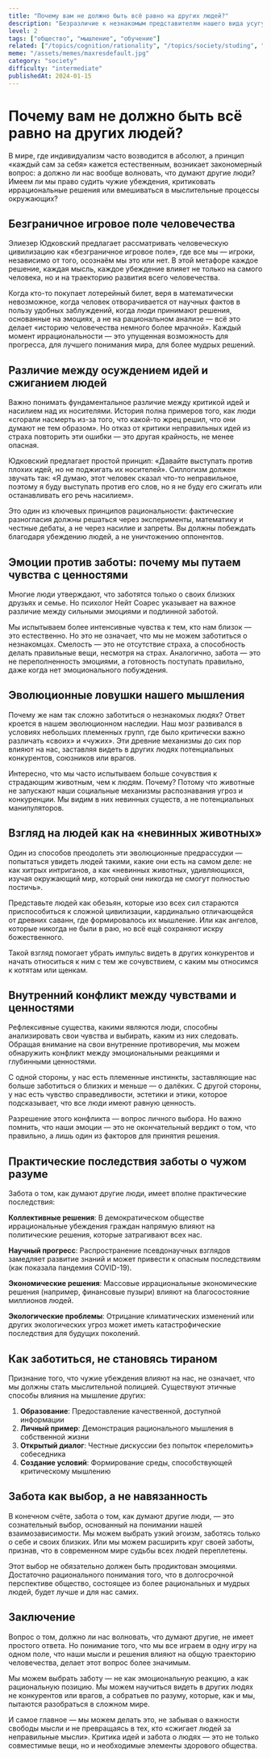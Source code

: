 ```yaml
---
title: "Почему вам не должно быть всё равно на других людей?"
description: "Безразличие к незнакомым представителям нашего вида усугубляет все общественные проблемы."
level: 2
tags: ["общество", "мышление", "обучение"]
related: ["/topics/cognition/rationality", "/topics/society/studing", "/topics/society/problem-list"]
meme: "/assets/memes/maxresdefault.jpg"
category: "society"
difficulty: "intermediate"
publishedAt: 2024-01-15
---
```



# Почему вам не должно быть всё равно на других людей?

В мире, где индивидуализм часто возводится в абсолют, а принцип «каждый сам за себя» кажется естественным, возникает закономерный вопрос: а должно ли нас вообще волновать, что думают другие люди? Имеем ли мы право судить чужие убеждения, критиковать иррациональные решения или вмешиваться в мыслительные процессы окружающих?

## Безграничное игровое поле человечества

Элиезер Юдковский предлагает рассматривать человеческую цивилизацию как «безграничное игровое поле», где все мы — игроки, независимо от того, осознаём мы это или нет. В этой метафоре каждое решение, каждая мысль, каждое убеждение влияет не только на самого человека, но и на траекторию развития всего человечества.

Когда кто-то покупает лотерейный билет, веря в математически невозможное, когда человек отворачивается от научных фактов в пользу удобных заблуждений, когда люди принимают решения, основанные на эмоциях, а не на рациональном анализе — всё это делает «историю человечества немного более мрачной». Каждый момент иррациональности — это упущенная возможность для прогресса, для лучшего понимания мира, для более мудрых решений.

## Различие между осуждением идей и сжиганием людей

Важно понимать фундаментальное различие между критикой идей и насилием над их носителями. История полна примеров того, как люди «сгорали насмерть из-за того, что какой-то жрец решил, что они думают не тем образом». Но отказ от критики неправильных идей из страха повторить эти ошибки — это другая крайность, не менее опасная.

Юдковский предлагает простой принцип: «Давайте выступать против плохих идей, но не поджигать их носителей». Силлогизм должен звучать так: «Я думаю, этот человек сказал что-то неправильное, поэтому я буду выступать против его слов, но я не буду его сжигать или останавливать его речь насилием».

Это один из ключевых принципов рациональности: фактические разногласия должны решаться через эксперименты, математику и честные дебаты, а не через насилие и запреты. Вы должны побеждать благодаря убеждению людей, а не уничтожению оппонентов.

## Эмоции против заботы: почему мы путаем чувства с ценностями

Многие люди утверждают, что заботятся только о своих близких друзьях и семье. Но психолог Нейт Соарес указывает на важное различие между сильными эмоциями и подлинной заботой.

Мы испытываем более интенсивные чувства к тем, кто нам близок — это естественно. Но это не означает, что мы не можем заботиться о незнакомцах. Смелость — это не отсутствие страха, а способность делать правильные вещи, несмотря на страх. Аналогично, забота — это не переполненность эмоциями, а готовность поступать правильно, даже когда нет эмоционального побуждения.

## Эволюционные ловушки нашего мышления

Почему же нам так сложно заботиться о незнакомых людях? Ответ кроется в нашем эволюционном наследии. Наш мозг развивался в условиях небольших племенных групп, где было критически важно различать «своих» и «чужих». Эти древние механизмы до сих пор влияют на нас, заставляя видеть в других людях потенциальных конкурентов, союзников или врагов.

Интересно, что мы часто испытываем больше сочувствия к страдающим животным, чем к людям. Почему? Потому что животные не запускают наши социальные механизмы распознавания угроз и конкуренции. Мы видим в них невинных существ, а не потенциальных манипуляторов.

## Взгляд на людей как на «невинных животных»

Один из способов преодолеть эти эволюционные предрассудки — попытаться увидеть людей такими, какие они есть на самом деле: не как хитрых интриганов, а как «невинных животных, удивляющихся, изучая окружающий мир, который они никогда не смогут полностью постичь».

Представьте людей как обезьян, которые изо всех сил стараются приспособиться к сложной цивилизации, кардинально отличающейся от древних саванн, где формировалось их мышление. Или как ангелов, которые никогда не были в раю, но всё ещё сохраняют искру божественного.

Такой взгляд помогает убрать импульс видеть в других конкурентов и начать относиться к ним с тем же сочувствием, с каким мы относимся к котятам или щенкам.

## Внутренний конфликт между чувствами и ценностями

Рефлексивные существа, какими являются люди, способны анализировать свои чувства и выбирать, каким из них следовать. Обращая внимание на свои внутренние противоречия, мы можем обнаружить конфликт между эмоциональными реакциями и глубинными ценностями.

С одной стороны, у нас есть племенные инстинкты, заставляющие нас больше заботиться о близких и меньше — о далёких. С другой стороны, у нас есть чувство справедливости, эстетики и этики, которое подсказывает, что все люди имеют равную ценность.

Разрешение этого конфликта — вопрос личного выбора. Но важно помнить, что наши эмоции — это не окончательный вердикт о том, что правильно, а лишь один из факторов для принятия решения.

## Практические последствия заботы о чужом разуме

Забота о том, как думают другие люди, имеет вполне практические последствия:

**Коллективные решения**: В демократическом обществе иррациональные убеждения граждан напрямую влияют на политические решения, которые затрагивают всех нас.

**Научный прогресс**: Распространение псевдонаучных взглядов замедляет развитие знаний и может привести к опасным последствиям (как показала пандемия COVID-19).

**Экономические решения**: Массовые иррациональные экономические решения (например, финансовые пузыри) влияют на благосостояние миллионов людей.

**Экологические проблемы**: Отрицание климатических изменений или других экологических угроз может иметь катастрофические последствия для будущих поколений.

## Как заботиться, не становясь тираном

Признание того, что чужие убеждения влияют на нас, не означает, что мы должны стать мыслительной полицией. Существуют этичные способы влияния на мышление других:

1. **Образование**: Предоставление качественной, доступной информации
2. **Личный пример**: Демонстрация рационального мышления в собственной жизни
3. **Открытый диалог**: Честные дискуссии без попыток «переломить» собеседника
4. **Создание условий**: Формирование среды, способствующей критическому мышлению

## Забота как выбор, а не навязанность

В конечном счёте, забота о том, как думают другие люди, — это сознательный выбор, основанный на понимании нашей взаимозависимости. Мы можем выбрать узкий эгоизм, заботясь только о себе и своих близких. Или мы можем расширить круг своей заботы, признав, что в современном мире судьбы всех людей переплетены.

Этот выбор не обязательно должен быть продиктован эмоциями. Достаточно рационального понимания того, что в долгосрочной перспективе общество, состоящее из более рациональных и мудрых людей, будет лучше и для нас самих.

## Заключение

Вопрос о том, должно ли нас волновать, что думают другие, не имеет простого ответа. Но понимание того, что мы все играем в одну игру на одном поле, что наши мысли и решения влияют на общую траекторию человечества, делает этот вопрос более значимым.

Мы можем выбрать заботу — не как эмоциональную реакцию, а как рациональную позицию. Мы можем научиться видеть в других людях не конкурентов или врагов, а собратьев по разуму, которые, как и мы, пытаются разобраться в сложном мире.

И самое главное — мы можем делать это, не забывая о важности свободы мысли и не превращаясь в тех, кто «сжигает людей за неправильные мысли». Критика идей и забота о людях — это не только совместимые вещи, но и необходимые элементы здорового общества.